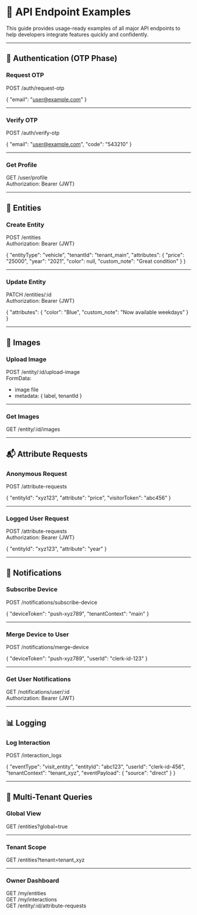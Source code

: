 # 🧰 API Endpoint Examples

This guide provides usage-ready examples of all major API endpoints to help developers integrate features quickly and confidently.

---

## 🔐 Authentication (OTP Phase)

### Request OTP

POST /auth/request-otp

{
  "email": "user@example.com"
}

---

### Verify OTP

POST /auth/verify-otp

{
  "email": "user@example.com",
  "code": "543210"
}

---

### Get Profile

GET /user/profile  
Authorization: Bearer {JWT}

---

## 🧱 Entities

### Create Entity

POST /entities  
Authorization: Bearer {JWT}

{
  "entityType": "vehicle",
  "tenantId": "tenant_main",
  "attributes": {
    "price": "25000",
    "year": "2021",
    "color": null,
    "custom_note": "Great condition"
  }
}

---

### Update Entity

PATCH /entities/:id  
Authorization: Bearer {JWT}

{
  "attributes": {
    "color": "Blue",
    "custom_note": "Now available weekdays"
  }
}

---

## 📁 Images

### Upload Image

POST /entity/:id/upload-image  
FormData:  
- image file  
- metadata: { label, tenantId }

---

### Get Images

GET /entity/:id/images

---

## 📬 Attribute Requests

### Anonymous Request

POST /attribute-requests

{
  "entityId": "xyz123",
  "attribute": "price",
  "visitorToken": "abc456"
}

---

### Logged User Request

POST /attribute-requests  
Authorization: Bearer {JWT}

{
  "entityId": "xyz123",
  "attribute": "year"
}

---

## 📣 Notifications

### Subscribe Device

POST /notifications/subscribe-device

{
  "deviceToken": "push-xyz789",
  "tenantContext": "main"
}

---

### Merge Device to User

POST /notifications/merge-device

{
  "deviceToken": "push-xyz789",
  "userId": "clerk-id-123"
}

---

### Get User Notifications

GET /notifications/user/:id  
Authorization: Bearer {JWT}

---

## 📊 Logging

### Log Interaction

POST /interaction_logs

{
  "eventType": "visit_entity",
  "entityId": "abc123",
  "userId": "clerk-id-456",
  "tenantContext": "tenant_xyz",
  "eventPayload": {
    "source": "direct"
  }
}

---

## 🏢 Multi-Tenant Queries

### Global View

GET /entities?global=true

---

### Tenant Scope

GET /entities?tenant=tenant_xyz

---

### Owner Dashboard

GET /my/entities  
GET /my/interactions  
GET /entity/:id/attribute-requests

